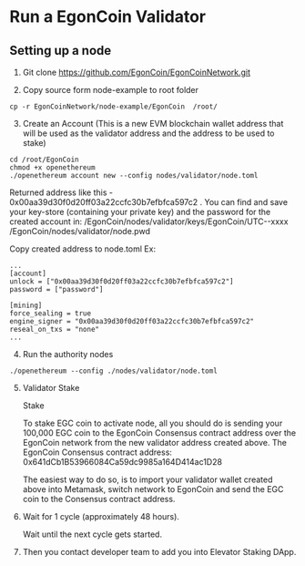 # Run a EgonCoin Validator
## Setting up a node
1. Git clone https://github.com/EgonCoin/EgonCoinNetwork.git

2. Copy source form node-example to root folder
```
cp -r EgonCoinNetwork/node-example/EgonCoin  /root/
```
3. Create an Account
(This is a new EVM blockchain wallet address that will be used as the validator address and the address to be used to stake)

```
cd /root/EgonCoin
chmod +x openethereum
./openethereum account new --config nodes/validator/node.toml
```
Returned address like this - 0x00aa39d30f0d20ff03a22ccfc30b7efbfca597c2 . 
You can find and save your key-store (containing your private key) and the password for the created account in:
    /EgonCoin/nodes/validator/keys/EgonCoin/UTC--xxxx
    /EgonCoin/nodes/validator/node.pwd

Copy created address to node.toml
Ex:
```
...
[account]
unlock = ["0x00aa39d30f0d20ff03a22ccfc30b7efbfca597c2"]
password = ["password"]

[mining]
force_sealing = true
engine_signer = "0x00aa39d30f0d20ff03a22ccfc30b7efbfca597c2"
reseal_on_txs = "none"
...
```
4. Run the authority nodes
```
./openethereum --config ./nodes/validator/node.toml

```
5. Validator Stake

    Stake

    To stake EGC coin to activate node, all you should do is sending your 100,000 EGC coin to the EgonCoin Consensus contract address over the EgonCoin network from the new validator address created above. The EgonCoin Consensus contract address: 0x641dCb1B53966084Ca59dc9985a164D414ac1D28
    
    The easiest way to do so, is to import your validator wallet created above into Metamask, switch network to EgonCoin and send the EGC coin to the Consensus contract address.


6. Wait for 1 cycle (approximately 48 hours).

    Wait until the next cycle gets started.
    
7. Then you contact developer team to add you into Elevator Staking DApp.
    
